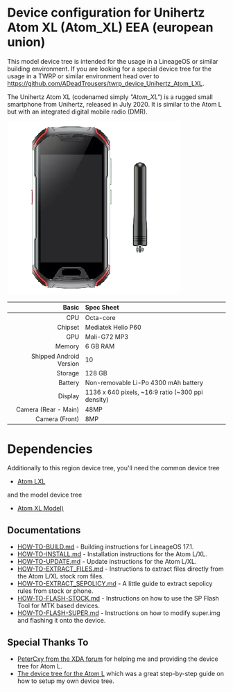 Device configuration for Unihertz Atom XL (Atom_XL) EEA (european union)
=================================================
This model device tree is intended for the usage in a LineageOS or similar building environment.
If you are looking for a special device tree for the usage in a TWRP or similar environment head over to https://github.com/ADeadTrousers/twrp_device_Unihertz_Atom_LXL.

The Unihertz Atom XL (codenamed simply _"Atom_XL"_) is a rugged small smartphone from Unihertz, released in July 2020. It is similar to the Atom L but with an integrated digital mobile radio (DMR).

![](https://github.com/ADeadTrousers/android_device_Unihertz_Atom_XL/blob/master/docs/images/atom_xl.png)

| Basic                   | Spec Sheet                                                                                                                     |
| -----------------------:|:------------------------------------------------------------------------------------------------------------------------------ |
| CPU                     | Octa-core                                                                                                                      |
| Chipset                 | Mediatek Helio P60                                                                                                             |
| GPU                     | Mali-G72 MP3                                                                                                                   |
| Memory                  | 6 GB RAM                                                                                                                       |
| Shipped Android Version | 10                                                                                                                             |
| Storage                 | 128 GB                                                                                                                         |
| Battery                 | Non-removable Li-Po 4300 mAh battery                                                                                           |
| Display                 | 1136 x 640 pixels, ~16:9 ratio (~300 ppi density)                                                                              |
| Camera (Rear - Main)    | 48MP                                                                                                                           |
| Camera (Front)          | 8MP                                                                                                                            |

# Dependencies

Additionally to this region device tree, you'll need the common device tree

- [Atom LXL](https://github.com/ADeadTrousers/android_device_Unihertz_Atom_LXL)

and the model device tree

- [Atom XL Model)](https://github.com/ADeadTrousers/android_device_Unihertz_Atom_XL)

## Documentations

- [HOW-TO-BUILD.md](https://github.com/ADeadTrousers/android_device_Unihertz_Atom_LXL/blob/master/docs/HOW-TO-BUILD.md) - Building instructions for LineageOS 17.1.
- [HOW-TO-INSTALL.md](https://github.com/ADeadTrousers/android_device_Unihertz_Atom_LXL/blob/master/docs/HOW-TO-INSTALL.md) - Installation instructions for the Atom L/XL.
- [HOW-TO-UPDATE.md](https://github.com/ADeadTrousers/android_device_Unihertz_Atom_LXL/blob/master/docs/HOW-TO-UPDATE.md) - Update instructions for the Atom L/XL.
- [HOW-TO-EXTRACT_FILES.md](https://github.com/ADeadTrousers/android_device_Unihertz_Atom_LXL/blob/master/docs/HOW-TO-EXTRACT_FILES.md) - Instructions to extract files directly from the Atom L/XL stock rom files.
- [HOW-TO-EXTRACT_SEPOLICY.md](https://github.com/ADeadTrousers/android_device_Unihertz_Atom_LXL/blob/master/docs/HOW-TO-EXTRACT_SEPOLICY.md) - A little guide to extract sepolicy rules from stock or phone.
- [HOW-TO-FLASH-STOCK.md](https://github.com/ADeadTrousers/android_device_Unihertz_Atom_LXL/blob/master/docs/HOW-TO-FLASH-STOCK.md) - Instructions on how to use the SP Flash Tool for MTK based devices.
- [HOW-TO-FLASH-SUPER.md](https://github.com/ADeadTrousers/android_device_Unihertz_Atom_LXL/blob/master/docs/HOW-TO-FLASH-SUPER.md) - Instructions on how to modify super.img and flashing it onto the device.

## Special Thanks To

- [PeterCxy from the XDA forum](https://forum.xda-developers.com/member.php?u=5351691) for helping me and providing the device tree for Atom L.
- [The device tree for the Atom L](https://cgit.typeblog.net/android/device/unihertz/Atom_L/) which was a great step-by-step guide on how to setup my own device tree.
